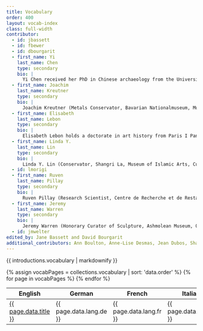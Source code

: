 ```yaml
---
title: Vocabulary
order: 400
layout: vocab-index
class: full-width
contributor:
  - id: jbassett
  - id: fbewer
  - id: dbourgarit
  - first_name: Yi
    last_name: Chen
    type: secondary
    bio: |
      Yi Chen received her PhD in Chinese archaeology from the University of Oxford. She is a former curator of early Chinese collections and now a visiting researcher at the British Museum. In addition, she is an academic advisor of the Dresden Porcelain Project of the Staatliche Kunstsammlungen Dresden and a consultant on Chinese art for Bonhams. Before she joined the British Museum in 2015, she was the Christensen Fellow in Chinese Painting at the Ashmolean Museum of Art and Archaeology in Oxford.
  - first_name: Joachim
    last_name: Kreutner
    type: secondary
    bio: |
      Joachim Kreutner (Metals Conservator, Bavarian Nationalmuseum, Munich) received his degree in conservation, restoration, and art technology at the Technische Universität, Munich. Since 2016 he has been supervisor to the metals conservation team at the Bavarian Nationalmuseum. His research interests are focused on preventative conservational conditions of museum silver collections and the technique of bronze casting. He is deputy spokesperson for the conservation working group at Deutscher Museumsbund.
  - first_name: Elisabeth
    last_name: Lebon
    type: secondary
    bio: |
      Elisabeth Lebon holds a doctorate in art history from Paris I Panthéon-Sorbonne. She is an independent researcher in nineteenth- and twentieth-century French sculpture and the author of the catalogues raisonnés of Antoine Pevsner (in collaboration with Pierre Brullé), Charles Despiau, and Jean Joire. She specializes in the history of art foundries and casting processes in France, and is the author of *Dictionnaire des fondeurs de bronze d’art. France 1890–1950* (2003), *Le Fondeur et le sculpteur: Technique du bronze et histoire de l’art* (2012), and *Fonte au sable – fonte à cire perdue: histoire d’une rivalité* (2012). She has been brought to work on a wide range of artists through this specialty.
  - first_name: Linda Y.
    last_name: Lin
    type: secondary
    bio: |
      Linda Y. Lin (Conservator, Shangri La, Museum of Islamic Arts, Culture and Design, Honolulu) received her MA in conservation of archaeological and ethnographic materials from UCLA / Getty Conservation Program in 2010. She was formerly the conservator for arts of Asia at the Newark Museum, New Jersey. She has translated articles in the areas of archaeology, conservation, and technical research published in both Chinese and English journals. Her most recent translation projects include ancient Chinese bronze-casting technology and Chinese lacquer, in collaboration with the Smithsonian Institution’s National Museum of Asian Art.
  - id: lmorigi
  - first_name: Ruven
    last_name: Pillay
    type: secondary
    bio: |
      Ruven Pillay (Research Scientist, Centre de Recherche et de Restauration des Musées de France [C2RMF], Paris) holds an MPhys in physics from the University of Manchester, an MSc in computer science from the University of Edinburgh, and a PhD in hyperspectral imaging from NTNU, Norway. His research interests include the application of advanced imaging, data processing and visualization, and other techniques to the study of art. In addition to his work at the C2RMF he has more than twenty-five years of experience working in major art galleries, and has also worked at the National Gallery in London, the National Museum in Stockholm, and as an invited scholar at the J. Paul Getty Museum in Los Angeles.
  - first_name: Jeremy
    last_name: Warren
    type: secondary
    bio: |
      Jeremy Warren (Honorary Curator of Sculpture, Ashmolean Museum, Oxford and Sculpture Research Curator, the National Trust) is a specialist in Renaissance and later European sculpture. His numerous publications include catalogues of *Medieval and Renaissance Sculpture in the Ashmolean Museum* (2014) and of *Italian Sculpture in the Wallace Collection* (2016), as well as articles on the sculptors Antico, Giovanni Bandini, Giambologna, Vincenzo and Gian Gerolamo Grandi, Leone Leoni and Severo da Ravenna.  Exhibitions include *Beauty and Power: Renaissance and Baroque Bronzes from the Peter Marino Collection* (2010). He has also written extensively on the history of collecting.
  - id: jmwelter
edited_by: Jane Bassett and David Bourgarit
additional_contributors: Ann Boulton, Anne-Lise Desmas, Jean Dubos, Sharon Hecker, Andrew Lacey, Marjee Levine, Jeffrey Maish, Benoît Mille, Peta Motture, Uve Peltz, David Reid, Dominique Robcis, Lise Saussus, Harold Schulze,Jeffrey Springer, Nicolas Thomas, Quanyu Wang, Jeremy Warren, Frank Willer, Dimitrios Zikos
---
```


{{ introductions.vocabulary | markdownify }}

<table class="vocab-table pdf-full-width">
  <thead>
    <tr>
      <th>English</th>
      <th>German</th>
      <th>French</th>
      <th>Italian</th>
      <th>Chinese</th>
    </tr>
  </thead>
  <tbody>
{% assign vocabPages = collections.vocabulary | sort: 'data.order' %}
{% for page in vocabPages %}
  <tr>
    <td><a href="{{ page.url}}">{{ page.data.title }}</a></td>
    <td>{{ page.data.lang.de }}</td>
    <td>{{ page.data.lang.fr }}</td>
    <td>{{ page.data.lang.it }}</td>
    <td>{{ page.data.lang.zh }}</td>
  </tr>
{% endfor %}
  </tbody>
</table>

